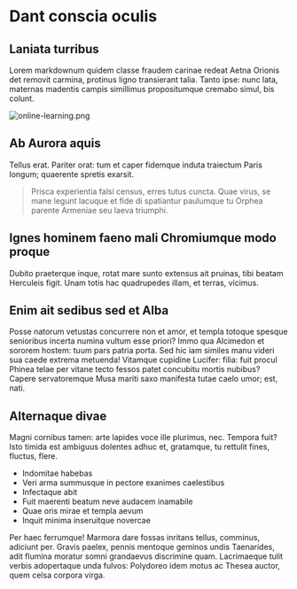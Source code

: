 # Dant conscia oculis

## Laniata turribus

Lorem markdownum quidem classe fraudem carinae redeat Aetna Orionis det removit
carmina, protinus ligno transierant talia. Tanto ipse: nunc lata, maternas
madentis campis simillimus propositumque cremabo simul, bis colunt.

![online-learning.png](../media/online-learning.png)


## Ab Aurora aquis

Tellus erat. Pariter orat: tum et caper fidemque induta traiectum Paris longum;
quaerente spretis exarsit.

> Prisca experientia falsi census, erres tutus cuncta. Quae virus, se mane
> legunt lacuque et fide di spatiantur paulumque tu Orphea parente Armeniae seu
> laeva triumphi.

## Ignes hominem faeno mali Chromiumque modo proque

Dubito praeterque inque, rotat mare sunto extensus ait pruinas, tibi beatam
Herculeis figit. Unam totis hac quadrupedes illam, et terras, vicimus.

## Enim ait sedibus sed et Alba

Posse natorum vetustas concurrere non et amor, et templa totoque spesque
senioribus incerta numina vultum esse priori? Immo qua Alcimedon et sororem
hostem: tuum pars patria porta. Sed hic iam similes manu videri sua caede
extrema metuenda! Vitamque cupidine Lucifer: filia: fuit procul Phinea telae per
vitane tecto fessos patet concubitu mortis nubibus? Capere servatoremque Musa
mariti saxo manifesta tutae caelo umor; est, nati.

## Alternaque divae

Magni cornibus tamen: arte lapides voce ille plurimus, nec. Tempora fuit? Isto
timida est ambiguus dolentes adhuc et, gratamque, tu rettulit fines, fluctus,
flere.

- Indomitae habebas
- Veri arma summusque in pectore exanimes caelestibus
- Infectaque abit
- Fuit maerenti beatum neve audacem inamabile
- Quae oris mirae et templa aevum
- Inquit minima inseruitque novercae

Per haec ferrumque! Marmora dare fossas inritans tellus, comminus, adiciunt per.
Gravis paelex, pennis mentoque geminos undis Taenarides, adit flumina moratur
somni grandaevus discrimine quam. Lacrimaeque tulit verbis adopertaque unda
fulvos: Polydoreo idem motus ac Thesea auctor, quem celsa corpora virga.
